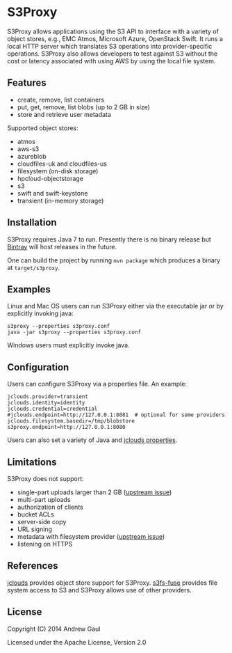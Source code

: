 S3Proxy
=======
S3Proxy allows applications using the S3 API to interface with a variety of
object stores, e.g., EMC Atmos, Microsoft Azure, OpenStack Swift.  It runs a
local HTTP server which translates S3 operations into provider-specific
operations.  S3Proxy also allows developers to test against S3 without the cost
or latency associated with using AWS by using the local file system.

Features
--------
* create, remove, list containers
* put, get, remove, list blobs (up to 2 GB in size)
* store and retrieve user metadata

Supported object stores:

* atmos
* aws-s3
* azureblob
* cloudfiles-uk and cloudfiles-us
* filesystem (on-disk storage)
* hpcloud-objectstorage
* s3
* swift and swift-keystone
* transient (in-memory storage)

Installation
------------
S3Proxy requires Java 7 to run.  Presently there is no binary release but
[Bintray](https://bintray.com/) will host releases in the future.

One can build the project by running `mvn package` which produces a binary at
`target/s3proxy`.

Examples
--------
Linux and Mac OS users can run S3Proxy either via the executable jar or by
explicitly invoking java:

```
s3proxy --properties s3proxy.conf
java -jar s3proxy --properties s3proxy.conf
```

Windows users must explicitly invoke java.

Configuration
-------------
Users can configure S3Proxy via a properties file.  An example:

```
jclouds.provider=transient
jclouds.identity=identity
jclouds.credential=credential
#jclouds.endpoint=http://127.0.0.1:8081  # optional for some providers
jclouds.filesystem.basedir=/tmp/blobstore
s3proxy.endpoint=http://127.0.0.1:8080
```

Users can also set a variety of Java and
[jclouds properties](https://github.com/jclouds/jclouds/blob/master/core/src/main/java/org/jclouds/Constants.java).

Limitations
-----------
S3Proxy does not support:

* single-part uploads larger than 2 GB ([upstream issue](https://github.com/jclouds/jclouds/pull/426))
* multi-part uploads
* authorization of clients
* bucket ACLs
* server-side copy
* URL signing
* metadata with filesystem provider ([upstream issue](https://github.com/jclouds/jclouds/pull/443))
* listening on HTTPS

References
----------
[jclouds](http://jclouds.apache.org/) provides object store support for
S3Proxy.  [s3fs-fuse](https://github.com/s3fs-fuse/s3fs-fuse) provides
file system access to S3 and S3Proxy allows use of other providers.

License
-------
Copyright (C) 2014 Andrew Gaul

Licensed under the Apache License, Version 2.0
